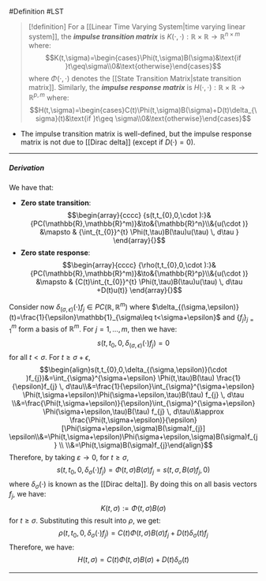 #Definition #LST 

> [!definition]
> For a [[Linear Time Varying System|time varying linear system]], the ***impulse transition matrix*** is $K(\cdot,\cdot):\mathbb{R}\times \mathbb{R} \to\mathbb{R}^{n\times m}$ where: $$K(t,\sigma)=\begin{cases}\Phi(t,\sigma)B(\sigma)&\text{if }t\geq\sigma\\0&\text{otherwise}\end{cases}$$
> where $\Phi(\cdot,\cdot)$ denotes the [[State Transition Matrix|state transition matrix]]. Similarly, the ***impulse response matrix*** is $H(\cdot,\cdot):\mathbb{R}\times \mathbb{R} \to \mathbb{R}^{p,m}$ where: $$H(t,\sigma)=\begin{cases}C(t)\Phi(t,\sigma)B(\sigma)+D(t)\delta_{\sigma}(t)&\text{if  }t\geq \sigma\\0&\text{otherwise}\end{cases}$$

- The impulse transition matrix is well-defined, but the impulse response matrix is not due to [[Dirac delta]] (except if $D(\cdot)=0$).
---
##### Derivation
We have that:
- **Zero state transition**: $$\begin{array}{cccc} {s(t,t_{0},0,\cdot ):}&{PC(\mathbb{R},\mathbb{R}^m)}&\to&{\mathbb{R}^n}\\&{u(\cdot )} &\mapsto & {\int_{t_{0}}^{t} \Phi(t,\tau)B(\tau)u(\tau) \, d\tau } \end{array}{}$$
- **Zero state response**: $$\begin{array}{cccc} {\rho(t,t_{0},0,\cdot ):}&{PC(\mathbb{R},\mathbb{R}^m)}&\to&{\mathbb{R}^p}\\&{u(\cdot )} &\mapsto & {C(t)\int_{t_{0}}^{t} \Phi(t,\tau)B(\tau)u(\tau) \, d\tau +D(t)u(t)} \end{array}{}$$

Consider now $\delta_{(\sigma,\epsilon)}(\cdot)f_{j}\in PC(\mathbb{R},\mathbb{R}^m)$ where $\delta_{(\sigma,\epsilon)}(t)=\frac{1}{\epsilon}\mathbb{1}_{\sigma\leq t<\sigma+\epsilon}$ and $\{ f_{j} \}_{j=1}^m$ form a basis of $\mathbb{R}^m$. For $j=1,\dots,m$, then we have: $$s(t,t_{0},0,\delta_{(\sigma,\epsilon)}(\cdot )f_{j})=0$$for all $t<\sigma$. For $t \geq \sigma+\epsilon$,  $$\begin{align}s(t,t_{0},0,\delta_{(\sigma,\epsilon)}(\cdot )f_{j})&=\int_{\sigma}^{\sigma+\epsilon} \Phi(t,\tau)B(\tau) \frac{1}{\epsilon}f_{j} \, d\tau\\&=\frac{1}{\epsilon}\int_{\sigma}^{\sigma+\epsilon} \Phi(t,\sigma+\epsilon)\Phi(\sigma+\epsilon,\tau)B(\tau) f_{j} \, d\tau \\&=\frac{\Phi(t,\sigma+\epsilon)}{\epsilon}\int_{\sigma}^{\sigma+\epsilon} \Phi(\sigma+\epsilon,\tau)B(\tau) f_{j} \, d\tau\\&\approx \frac{\Phi(t,\sigma+\epsilon)}{\epsilon}[\Phi(\sigma+\epsilon,\sigma)B(\sigma)f_{j}] \epsilon\\&=\Phi(t,\sigma+\epsilon)\Phi(\sigma+\epsilon,\sigma)B(\sigma)f_{j} \\
\\&=\Phi(t,\sigma)B(\sigma)f_{j}\end{align}$$
Therefore, by taking $\varepsilon \to 0$, for $t\geq\sigma$, $$s(t,t_{0},0,\delta_{\sigma}(\cdot )f_{j})=\Phi(t,\sigma)B(\sigma)f_{j}=s(t,\sigma,B(\sigma)f_{j},0)$$
where $\delta_{\sigma}(\cdot)$ is known as the [[Dirac delta]]. By doing this on all basis vectors $f_{j}$, we have: $$K(t,\sigma):=\Phi(t,\sigma)B(\sigma)$$
for $t \geq\sigma$. Substituting this result into $\rho$, we get: $$\rho(t,t_{0},0,\delta_{\sigma}(\cdot )f_{j})=C(t)\Phi(t,\sigma)B(\sigma)f_{j}+D(t)\delta_{\sigma}(t)f_{j}$$Therefore, we have: $$H(t,\sigma)=C(t)\Phi(t,\sigma)B(\sigma)+D(t)\delta_{\sigma}(t)$$

---